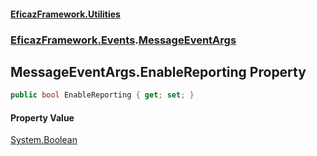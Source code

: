 #### [EficazFramework.Utilities](EficazFrameworkUtilities.md 'EficazFramework Utilities')
### [EficazFramework.Events](EficazFrameworkUtilities.md#EficazFramework.Events 'EficazFramework.Events').[MessageEventArgs](EficazFramework.Events/MessageEventArgs.md 'EficazFramework.Events.MessageEventArgs')

## MessageEventArgs.EnableReporting Property

```csharp
public bool EnableReporting { get; set; }
```

#### Property Value
[System.Boolean](https://docs.microsoft.com/en-us/dotnet/api/System.Boolean 'System.Boolean')